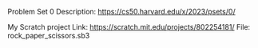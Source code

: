 Problem Set 0 Description: https://cs50.harvard.edu/x/2023/psets/0/

My Scratch project
Link: https://scratch.mit.edu/projects/802254181/
File: rock_paper_scissors.sb3
